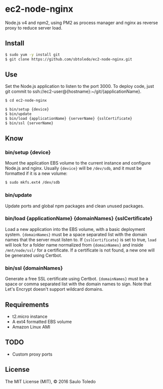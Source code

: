 # ec2-node-nginx

Node.js v4 and npm2, using PM2 as process manager and nginx as reverse proxy to reduce server load.

## Install

```bash
$ sudo yum -y install git
$ git clone https://github.com/sbtoledo/ec2-node-nginx.git
```

## Use

Set the Node.js application to listen to the port 3000. To deploy code, just git commit to ssh://ec2-user@{hostname}:~/git/{applicationName}.

```bash
$ cd ec2-node-nginx

$ bin/setup {device}
$ bin/update
$ bin/load {applicationName} {serverName} {sslCertificate}
$ bin/ssl {serverName}
```

## Know

### bin/setup {device}

Mount the application EBS volume to the current instance and configure Node.js and nginx. Usually `{device}` will be `/dev/sdb`, and it must be formatted if it is a new volume:

```bash
$ sudo mkfs.ext4 /dev/sdb
```

### bin/update

Update ports and global npm packages and clean unused packages.

### bin/load {applicationName} {domainNames} {sslCertificate}

Load a new application into the EBS volume, with a basic deployment system. `{domainNames}` must be a space separated list with the domain names that the server must listen to. If `{sslCertificate}` is set to true, `load` will look for a folder name normalized from `{domainNames}` and inside `/mnt/node/ssl/` for a certificate. If a certificate is not found, a new one will be generated using Certbot.

### bin/ssl {domainNames}

Generate a free SSL certificate using Certbot. `{domainNames}` must be a space or comma separated list with the domain names to sign. Note that Let's Encrypt doesn't support wildcard domains.

## Requirements

- t2.micro instance
- A ext4 formatted EBS volume
- Amazon Linux AMI

## TODO

- Custom proxy ports

## License

The MIT License (MIT), © 2016 Saulo Toledo
